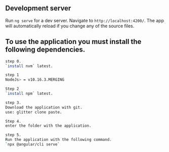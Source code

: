 ## Development server

Run `ng serve` for a dev server. Navigate to `http://localhost:4200/`. The app will automatically reload if you change any of the source files.

## To use the application you must install the following dependencies.
```bash
step 0.
`install nvm` latest.
```

```bash
step 1
NodeJs> = v10.16.3.MERGING
```

```bash
Step 2
`install npm` latest.
```

```bash
step 3.
Download the application with git.
use: glitter clone paste.
```

```bash
Step 4.
enter the folder with the application.
```

```bash
step 5.
Run the application with the following command.
`npx @angular/cli serve`
```